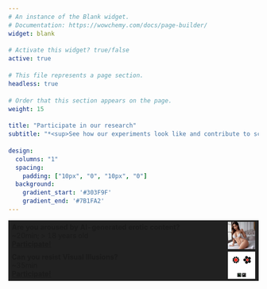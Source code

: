 ```yaml
---
# An instance of the Blank widget.
# Documentation: https://wowchemy.com/docs/page-builder/
widget: blank

# Activate this widget? true/false
active: true

# This file represents a page section.
headless: true

# Order that this section appears on the page.
weight: 15

title: "Participate in our research"
subtitle: "*<sup>See how our experiments look like and contribute to science</sup>*"

design:
  columns: "1"
  spacing:
    padding: ["10px", "0", "10px", "0"]
  background:
    gradient_start: '#303F9F'
    gradient_end: '#7B1FA2'
---
```





<table style="width:100%; border-collapse: collapse;" class="custom-table">
    <tr style="background-color: #212121;">
        <td style="width: 70%;">
            <b>Are you aroused by AI-generated erotic content?</b><br>
            ~20min; > 18 years old<br>
            <a href="https://realitybending.github.io/FictionEro/experiment/english?exp=website&lang=en"><b>Participate!</b></a>
        </td>
        <td style="width: 30%;">
            <a href="https://realitybending.github.io/FictionEro/experiment/english?exp=website&lang=en">
                <img src="img/FictionEro.webp" align="right" width="40%"/>
            </a>
        </td>
    </tr>
    <tr style="background-color: #212121;">
        <td style="width: 70%;">
            <b>Can you resist Visual Illusions?</b><br>
            ~35min<br>
            <a href="https://realitybending.github.io/IllusionGameSuggestibility/experiment/index?exp=website"><b>Participate!</b></a>
        </td>
        <td style="width: 30%;">
            <a href="https://realitybending.github.io/IllusionGameSuggestibility/experiment/index?exp=website">
                <img src="img/IllusionGame.png" align="right" width="40%"/>
            </a>
        </td>
    </tr>
</table>
